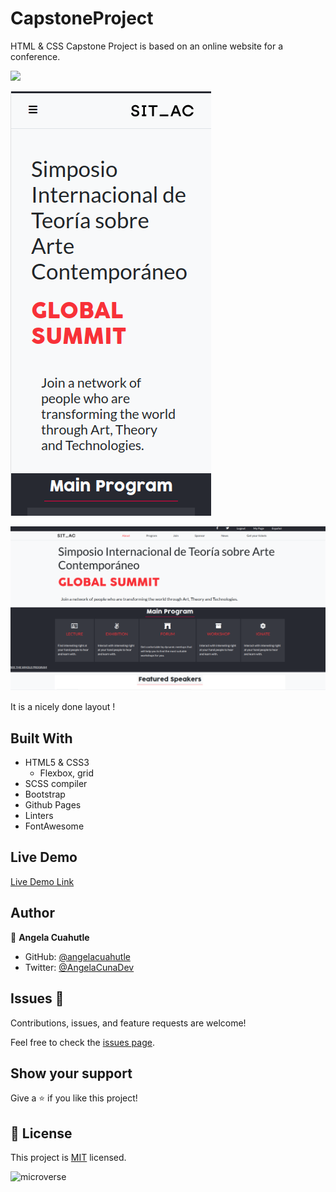 # CapstoneProject

HTML &amp; CSS Capstone Project is based on an online website for a conference.

![](https://img.shields.io/badge/Microverse-blueviolet)

![screenshot](./assets/phone-capstone.png)

![screenshot](./assets/shoot-cap.png)

It is a nicely done layout !

## Built With

- HTML5 & CSS3
    - Flexbox, grid
- SCSS compiler
- Bootstrap
- Github Pages
- Linters
- FontAwesome

## Live Demo

[Live Demo Link](https://rawcdn.githack.com/angelacuahutle/CapstoneProject/b300c4d767cb00d94784db00e008c41619a58bc9/index.html)

## Author

👤 **Angela Cuahutle**

- GitHub: [@angelacuahutle](https://github.com/angelacuahutle)
- Twitter: [@AngelaCunaDev](https://twitter.com/AngelaCunaDev)

## Issues 🤝 

Contributions, issues, and feature requests are welcome!

Feel free to check the [issues page](https://github.com/angelacuahutle/CapstoneProject/issues).

## Show your support

Give a ⭐️ if you like this project!

## 📝 License

This project is [MIT](./LICENSE) licensed.

![microverse](https://img.shields.io/badge/Microverse-blueviolet)
